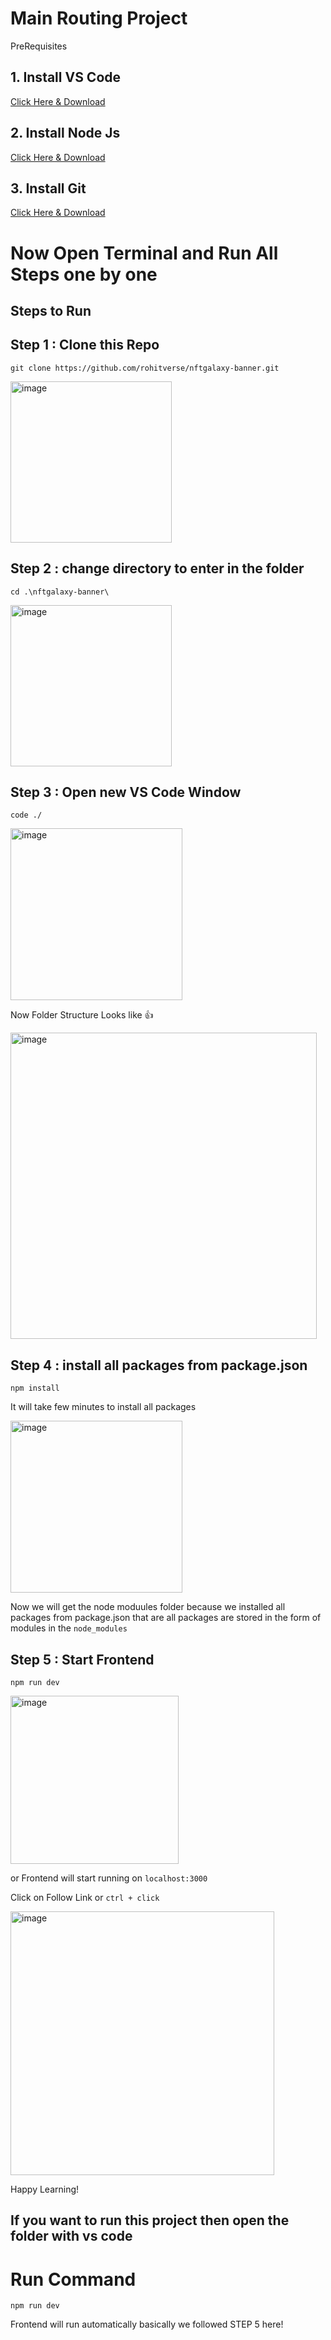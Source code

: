# Main Routing Project

PreRequisites
##  1. Install VS Code 
[Click Here & Download ](https://code.visualstudio.com/download)
## 2. Install Node Js
[Click Here & Download ](https://nodejs.org/en/)
## 3. Install Git 
[Click Here & Download ](https://git-scm.com/downloads)

# Now Open Terminal and Run All Steps one by one
## Steps to Run


## Step 1 : Clone this Repo

``` git clone https://github.com/rohitverse/nftgalaxy-banner.git ```

<img width="258" alt="image" src="https://user-images.githubusercontent.com/67726628/222906275-d2a5ac26-67fd-44e6-b7ed-309e1d5ec215.png">

## Step 2 : change directory to enter in the folder 

```cd .\nftgalaxy-banner\```

<img width="258" alt="image" src="https://user-images.githubusercontent.com/67726628/222906473-c26e6b1f-6eb9-467e-88f4-5bad46032f1f.png">


##  Step 3 : Open new VS Code Window
``` code ./ ```

<img width="275" alt="image" src="https://user-images.githubusercontent.com/67726628/222906532-2f5aa3a0-69c9-41a3-831e-4f3665c7aec5.png">

Now Folder Structure Looks like 👍 

<img width="490" alt="image" src="https://user-images.githubusercontent.com/67726628/222906646-97f5d20e-9b25-43bb-9503-4052fc45d029.png">


##  Step 4 : install all packages from package.json

``` npm install ```

It will take few minutes to install all packages

<img width="275" alt="image" src="https://user-images.githubusercontent.com/67726628/222906715-53e17b6d-d999-42ac-8546-b01c6d86d65a.png">

Now we will get the node moduules folder because we installed all packages from package.json that are all packages are stored in the form of modules in the ```node_modules```

##  Step 5 : Start Frontend 

``` npm run dev ```


<img width="269" alt="image" src="https://user-images.githubusercontent.com/67726628/222907152-21a50d9e-2479-46a2-8976-a7f4c9310266.png">


or Frontend will start running on ```localhost:3000```

Click on Follow Link or ```ctrl + click```

<img width="422" alt="image" src="https://user-images.githubusercontent.com/67726628/222907245-c97e589c-70df-4868-9b8c-5dbbe0cb9863.png">


Happy Learning!


## If you want to run this project then open the folder with vs code 

# Run Command 

```npm run dev ```

Frontend will run automatically basically we followed STEP 5 here!

 